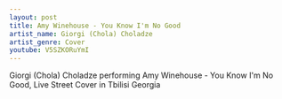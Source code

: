 ```yaml
---
layout: post
title: Amy Winehouse - You Know I'm No Good
artist_name: Giorgi (Chola) Choladze
artist_genre: Cover
youtube: V5SZKORuYmI
---
```


Giorgi (Chola) Choladze performing Amy Winehouse - You Know I'm No Good, Live Street Cover in Tbilisi Georgia